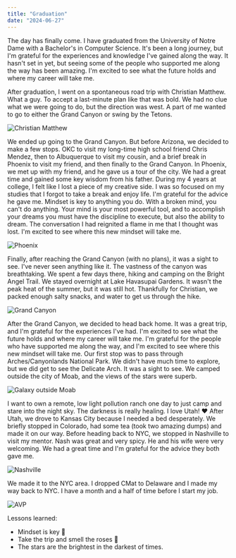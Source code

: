 ```yaml
---
title: "Graduation"  
date: "2024-06-27"  
---
```


The day has finally come. I have graduated from the University of Notre Dame with a Bachelor's in Computer Science. It's been a long journey, but I'm grateful for the experiences and knowledge I've gained along the way. It hasn't set in yet, but seeing some of the people who supported me along the way has been amazing. I'm excited to see what the future holds and where my career will take me.

After graduation, I went on a spontaneous road trip with Christian Matthew. What a guy. To accept a last-minute plan like that was bold. We had no clue what we were going to do, but the direction was west. A part of me wanted to go to either the Grand Canyon or swing by the Tetons.

![Christian Matthew](/grad/ChristianMatthewCamera.jpeg)

We ended up going to the Grand Canyon. But before Arizona, we decided to make a few stops. OKC to visit my long-time high school friend Chris Mendez, then to Albuquerque to visit my cousin, and a brief break in Phoenix to visit my friend, and then finally to the Grand Canyon. In Phoenix, we met up with my friend, and he gave us a tour of the city. We had a great time and gained some key wisdom from his father. During my 4 years at college, I felt like I lost a piece of my creative side. I was so focused on my studies that I forgot to take a break and enjoy life. I'm grateful for the advice he gave me. Mindset is key to anything you do. With a broken mind, you can't do anything. Your mind is your most powerful tool, and to accomplish your dreams you must have the discipline to execute, but also the ability to dream. The conversation I had reignited a flame in me that I thought was lost. I'm excited to see where this new mindset will take me.

![Phoenix](/grad/AndrewAndFriends.jpeg)

Finally, after reaching the Grand Canyon (with no plans), it was a sight to see. I've never seen anything like it. The vastness of the canyon was breathtaking. We spent a few days there, hiking and camping on the Bright Angel Trail. We stayed overnight at Lake Havasupai Gardens. It wasn't the peak heat of the summer, but it was still hot. Thankfully for Christian, we packed enough salty snacks, and water to get us through the hike.

![Grand Canyon](/grad/MidHike.jpeg)

After the Grand Canyon, we decided to head back home. It was a great trip, and I'm grateful for the experiences I've had. I'm excited to see what the future holds and where my career will take me. I'm grateful for the people who have supported me along the way, and I'm excited to see where this new mindset will take me. Our first stop was to pass through Arches/Canyonlands National Park. We didn't have much time to explore, but we did get to see the Delicate Arch. It was a sight to see. We camped outside the city of Moab, and the views of the stars were superb.

![Galaxy outside Moab](/grad/GalaxyOniPhone14.jpeg)

I want to own a remote, low light pollution ranch one day to just camp and stare into the night sky. The darkness is really healing. I love Utah! ❤️ After Utah, we drove to Kansas City because I needed a bed desperately. We briefly stopped in Colorado, had some tea (took two amazing dumps) and made it on our way. Before heading back to NYC, we stopped in Nashville to visit my mentor. Nash was great and very spicy. He and his wife were very welcoming. We had a great time and I'm grateful for the advice they both gave me.

![Nashville](/grad/SantAndNash.jpeg)


We made it to the NYC area. I dropped CMat to Delaware and I made my way back to NYC. I have a month and a half of time before I start my job.

![AVP](/grad/AVPwSaint.jpeg)


Lessons learned:

- Mindset is key 🔑
- Take the trip and smell the roses 🌹
- The stars are the brightest in the darkest of times.
